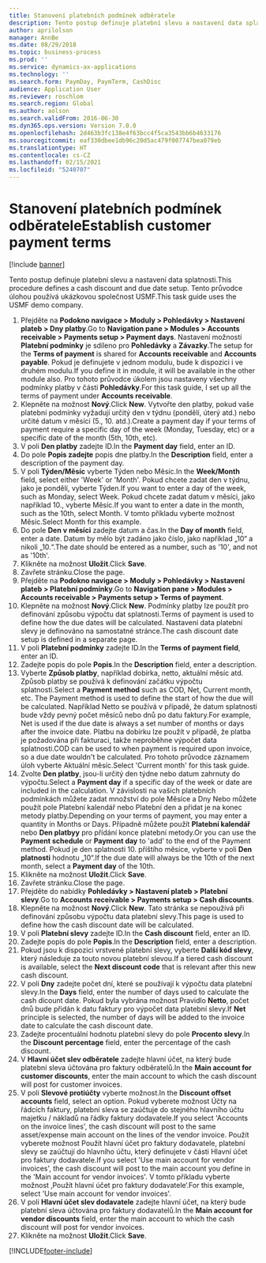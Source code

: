 ```yaml
---
title: Stanovení platebních podmínek odběratele
description: Tento postup definuje platební slevu a nastavení data splatnosti.
author: aprilolson
manager: AnnBe
ms.date: 08/29/2018
ms.topic: business-process
ms.prod: ''
ms.service: dynamics-ax-applications
ms.technology: ''
ms.search.form: PaymDay, PaymTerm, CashDisc
audience: Application User
ms.reviewer: roschlom
ms.search.region: Global
ms.author: aolson
ms.search.validFrom: 2016-06-30
ms.dyn365.ops.version: Version 7.0.0
ms.openlocfilehash: 2d463b3fc138e4f63bcc4f5ca3543bb6b4633176
ms.sourcegitcommit: eaf330dbee1db96c20d5ac479f007747bea079eb
ms.translationtype: HT
ms.contentlocale: cs-CZ
ms.lasthandoff: 02/15/2021
ms.locfileid: "5240707"
---
```

# <a name="establish-customer-payment-terms"></a><span data-ttu-id="f60d7-103">Stanovení platebních podmínek odběratele</span><span class="sxs-lookup"><span data-stu-id="f60d7-103">Establish customer payment terms</span></span>

[!include [banner](../../includes/banner.md)]

<span data-ttu-id="f60d7-104">Tento postup definuje platební slevu a nastavení data splatnosti.</span><span class="sxs-lookup"><span data-stu-id="f60d7-104">This procedure defines a cash discount and due date setup.</span></span> <span data-ttu-id="f60d7-105">Tento průvodce úlohou používá ukázkovou společnost USMF.</span><span class="sxs-lookup"><span data-stu-id="f60d7-105">This task guide uses the USMF demo company.</span></span>

1. <span data-ttu-id="f60d7-106">Přejděte na **Podokno navigace > Moduly > Pohledávky > Nastavení plateb > Dny platby**.</span><span class="sxs-lookup"><span data-stu-id="f60d7-106">Go to **Navigation pane > Modules > Accounts receivable > Payments setup > Payment days**.</span></span> <span data-ttu-id="f60d7-107">Nastavení možností **Platební podmínky** je sdíleno pro **Pohledávky** a **Závazky**.</span><span class="sxs-lookup"><span data-stu-id="f60d7-107">The setup for the **Terms of payment** is shared for **Accounts receivable** and **Accounts payable**.</span></span> <span data-ttu-id="f60d7-108">Pokud je definujete v jednom modulu, bude k dispozici i ve druhém modulu.</span><span class="sxs-lookup"><span data-stu-id="f60d7-108">If you define it in module, it will be available in the other module also.</span></span> <span data-ttu-id="f60d7-109">Pro tohoto průvodce úkolem jsou nastaveny všechny podmínky platby v části **Pohledávky**.</span><span class="sxs-lookup"><span data-stu-id="f60d7-109">For this task guide, I set up all the terms of payment under **Accounts receivable**.</span></span>
2. <span data-ttu-id="f60d7-110">Klepněte na možnost **Nový**.</span><span class="sxs-lookup"><span data-stu-id="f60d7-110">Click **New**.</span></span> <span data-ttu-id="f60d7-111">Vytvořte den platby, pokud vaše platební podmínky vyžadují určitý den v týdnu (pondělí, úterý atd.) nebo určité datum v měsíci (5., 10. atd.).</span><span class="sxs-lookup"><span data-stu-id="f60d7-111">Create a payment day if your terms of payment require a specific day of the week (Monday, Tuesday, etc) or a specific date of the month (5th, 10th, etc).</span></span> 
3. <span data-ttu-id="f60d7-112">V poli **Den platby** zadejte ID.</span><span class="sxs-lookup"><span data-stu-id="f60d7-112">In the **Payment day** field, enter an ID.</span></span>
4. <span data-ttu-id="f60d7-113">Do pole **Popis zadejte** popis dne platby.</span><span class="sxs-lookup"><span data-stu-id="f60d7-113">In the **Description** field, enter a description of the payment day.</span></span>
5. <span data-ttu-id="f60d7-114">V poli **Týden/Měsíc** vyberte Týden nebo Měsíc.</span><span class="sxs-lookup"><span data-stu-id="f60d7-114">In the **Week/Month** field, select either 'Week' or 'Month'.</span></span> <span data-ttu-id="f60d7-115">Pokud chcete zadat den v týdnu, jako je pondělí, vyberte Týden.</span><span class="sxs-lookup"><span data-stu-id="f60d7-115">If you want to enter a day of the week, such as Monday, select Week.</span></span> <span data-ttu-id="f60d7-116">Pokud chcete zadat datum v měsíci, jako například 10., vyberte Měsíc.</span><span class="sxs-lookup"><span data-stu-id="f60d7-116">If you want to enter a date in the month, such as the 10th, select Month.</span></span> <span data-ttu-id="f60d7-117">V tomto příkladu vyberte možnost Měsíc.</span><span class="sxs-lookup"><span data-stu-id="f60d7-117">Select Month for this example.</span></span> 
6. <span data-ttu-id="f60d7-118">Do pole **Den v měsíci** zadejte datum a čas.</span><span class="sxs-lookup"><span data-stu-id="f60d7-118">In the **Day of month** field, enter a date.</span></span> <span data-ttu-id="f60d7-119">Datum by mělo být zadáno jako číslo, jako například „10“ a nikoli „10.“.</span><span class="sxs-lookup"><span data-stu-id="f60d7-119">The date should be entered as a number, such as '10', and not as '10th'.</span></span> 
7. <span data-ttu-id="f60d7-120">Klikněte na možnost **Uložit**.</span><span class="sxs-lookup"><span data-stu-id="f60d7-120">Click **Save**.</span></span>
8. <span data-ttu-id="f60d7-121">Zavřete stránku.</span><span class="sxs-lookup"><span data-stu-id="f60d7-121">Close the page.</span></span>
9. <span data-ttu-id="f60d7-122">Přejděte na **Podokno navigace > Moduly > Pohledávky > Nastavení plateb > Platební podmínky**.</span><span class="sxs-lookup"><span data-stu-id="f60d7-122">Go to **Navigation pane > Modules > Accounts receivable > Payments setup > Terms of payment**.</span></span>
10. <span data-ttu-id="f60d7-123">Klepněte na možnost **Nový**.</span><span class="sxs-lookup"><span data-stu-id="f60d7-123">Click **New**.</span></span> <span data-ttu-id="f60d7-124">Podmínky platby lze použít pro definování způsobu výpočtu dat splatnosti.</span><span class="sxs-lookup"><span data-stu-id="f60d7-124">Terms of payment is used to define how the due dates will be calculated.</span></span> <span data-ttu-id="f60d7-125">Nastavení data platební slevy je definováno na samostatné stránce.</span><span class="sxs-lookup"><span data-stu-id="f60d7-125">The cash discount date setup is defined in a separate page.</span></span> 
11. <span data-ttu-id="f60d7-126">V poli **Platební podmínky** zadejte ID.</span><span class="sxs-lookup"><span data-stu-id="f60d7-126">In the **Terms of payment field**, enter an ID.</span></span>
12. <span data-ttu-id="f60d7-127">Zadejte popis do pole **Popis**.</span><span class="sxs-lookup"><span data-stu-id="f60d7-127">In the **Description** field, enter a description.</span></span>
13. <span data-ttu-id="f60d7-128">Vyberte **Způsob platby**, například dobírka, netto, aktuální měsíc atd. Způsob platby se používá k definování začátku výpočtu splatnosti.</span><span class="sxs-lookup"><span data-stu-id="f60d7-128">Select a **Payment method** such as COD, Net, Current month, etc. The Payment method is used to define the start of how the due will be calculated.</span></span> <span data-ttu-id="f60d7-129">Například Netto se používá v případě, že datum splatnosti bude vždy pevný počet měsíců nebo dnů po datu faktury.</span><span class="sxs-lookup"><span data-stu-id="f60d7-129">For example, Net is used if the due date is always a set number of months or days after the invoice date.</span></span> <span data-ttu-id="f60d7-130">Platbu na dobírku lze použít v případě, že platba je požadována při fakturaci, takže neproběhne výpočet data splatnosti.</span><span class="sxs-lookup"><span data-stu-id="f60d7-130">COD can be used to when payment is required upon invoice, so a due date wouldn't be calculated.</span></span> <span data-ttu-id="f60d7-131">Pro tohoto průvodce záznamem úloh vyberte Aktuální měsíc.</span><span class="sxs-lookup"><span data-stu-id="f60d7-131">Select 'Current month' for this task guide.</span></span>  
14. <span data-ttu-id="f60d7-132">Zvolte **Den platby**, jsou-li určitý den týdne nebo datum zahrnuty do výpočtu.</span><span class="sxs-lookup"><span data-stu-id="f60d7-132">Select a **Payment day** if a specific day of the  week or date are included in the calculation.</span></span> <span data-ttu-id="f60d7-133">V závislosti na vašich platebních podmínkách můžete zadat množství do pole Měsíce a Dny Nebo můžete použít pole Platební kalendář nebo Platební den a přidat je na konec metody platby.</span><span class="sxs-lookup"><span data-stu-id="f60d7-133">Depending on your terms of payment, you may enter a quantity in Months or Days.</span></span> <span data-ttu-id="f60d7-134">Případně můžete použít **Platební kalendář** nebo **Den platbyy** pro přídání konce platební metody.</span><span class="sxs-lookup"><span data-stu-id="f60d7-134">Or you can use the **Payment schedule** or **Payment day** to 'add' to the end of the Payment method.</span></span> <span data-ttu-id="f60d7-135">Pokud je den splatnosti 10. příštího měsíce, vyberte v poli **Den platnosti** hodnotu „10“.</span><span class="sxs-lookup"><span data-stu-id="f60d7-135">If the due date will always be the 10th of the next month, select a **Payment day** of the 10th.</span></span> 
15. <span data-ttu-id="f60d7-136">Klikněte na možnost **Uložit**.</span><span class="sxs-lookup"><span data-stu-id="f60d7-136">Click **Save**.</span></span>
16. <span data-ttu-id="f60d7-137">Zavřete stránku.</span><span class="sxs-lookup"><span data-stu-id="f60d7-137">Close the page.</span></span>
17. <span data-ttu-id="f60d7-138">Přejděte do nabídky **Pohledávky > Nastavení plateb > Platební slevy**.</span><span class="sxs-lookup"><span data-stu-id="f60d7-138">Go to **Accounts receivable > Payments setup > Cash discounts**.</span></span>
18. <span data-ttu-id="f60d7-139">Klepněte na možnost **Nový**.</span><span class="sxs-lookup"><span data-stu-id="f60d7-139">Click **New**.</span></span> <span data-ttu-id="f60d7-140">Tato stránka se nepoužívá při definování způsobu výpočtu data platební slevy.</span><span class="sxs-lookup"><span data-stu-id="f60d7-140">This page is used to define how the cash discount date will be calculated.</span></span> 
19. <span data-ttu-id="f60d7-141">V poli **Platební slevy** zadejte ID.</span><span class="sxs-lookup"><span data-stu-id="f60d7-141">In the **Cash discount** field, enter an ID.</span></span>
20. <span data-ttu-id="f60d7-142">Zadejte popis do pole **Popis**.</span><span class="sxs-lookup"><span data-stu-id="f60d7-142">In the **Description** field, enter a description.</span></span>
21. <span data-ttu-id="f60d7-143">Pokud jsou k dispozici vrstvené platební slevy, vyberte **Další kód slevy**, který následuje za touto novou platební slevou.</span><span class="sxs-lookup"><span data-stu-id="f60d7-143">If a tiered cash discount is available, select the **Next discount code** that is relevant after this new cash discount.</span></span>
22. <span data-ttu-id="f60d7-144">V poli **Dny** zadejte počet dní, které se používají k výpočtu data platební slevy.</span><span class="sxs-lookup"><span data-stu-id="f60d7-144">In the **Days** field, enter the number of days used to calculate the cash dicount date.</span></span> <span data-ttu-id="f60d7-145">Pokud byla vybrána možnost Pravidlo **Netto**, počet dnů bude přidán k datu faktury pro výpočet data platební slevy.</span><span class="sxs-lookup"><span data-stu-id="f60d7-145">If **Net** principle is selected, the number of days will be added to the invoice date to calculate the cash discount date.</span></span>  
23. <span data-ttu-id="f60d7-146">Zadejte procentuální hodnotu platební slevy do pole **Procento slevy**.</span><span class="sxs-lookup"><span data-stu-id="f60d7-146">In the **Discount percentage** field, enter the percentage of the cash discount.</span></span>
24. <span data-ttu-id="f60d7-147">V **Hlavní účet slev odběratele** zadejte hlavní účet, na který bude platební sleva účtována pro faktury odběratelů.</span><span class="sxs-lookup"><span data-stu-id="f60d7-147">In the **Main account for customer discounts**, enter the main account to which the cash discount will post for customer invoices.</span></span>
25. <span data-ttu-id="f60d7-148">V poli **Slevové protiúčty** vyberte možnost.</span><span class="sxs-lookup"><span data-stu-id="f60d7-148">In the **Discount offset accounts** field, select an option.</span></span> <span data-ttu-id="f60d7-149">Pokud vyberete možnost Účty na řádcích faktury, platební sleva se zaúčtuje do stejného hlavního účtu majetku / nákladů na řádky faktury dodavatele.</span><span class="sxs-lookup"><span data-stu-id="f60d7-149">If you select 'Accounts on the invoice lines', the cash discount will post to the same asset/expense main account on the lines of the vendor invoice.</span></span> <span data-ttu-id="f60d7-150">Použít vyberete možnost Použít hlavní účet pro faktury dodavatele, platební slevy se zaúčtují do hlavního účtu, který definujete v části Hlavní účet pro faktury dodavatele.</span><span class="sxs-lookup"><span data-stu-id="f60d7-150">If you select 'Use main account for vendor invoices', the cash discount will post to the main account you define in the 'Main account for vendor invoices'.</span></span> <span data-ttu-id="f60d7-151">V tomto příkladu vyberte možnost ‚Použít hlavní účet pro faktury dodavatele‘.</span><span class="sxs-lookup"><span data-stu-id="f60d7-151">For this example, select 'Use main account for vendor invoices'.</span></span> 
26. <span data-ttu-id="f60d7-152">V poli **Hlavní účet slev dodavatele** zadejte hlavní účet, na který bude platební sleva účtována pro faktury dodavatelů.</span><span class="sxs-lookup"><span data-stu-id="f60d7-152">In the **Main account for vendor discounts** field, enter the main account to which the cash discount will post for vendor invoices.</span></span>
27. <span data-ttu-id="f60d7-153">Klikněte na možnost **Uložit**.</span><span class="sxs-lookup"><span data-stu-id="f60d7-153">Click **Save**.</span></span>



[!INCLUDE[footer-include](../../../includes/footer-banner.md)]